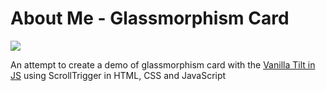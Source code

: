 # About Me - Glassmorphism Card


![](https://user-images.githubusercontent.com/94695669/227260290-d372c2e3-14e4-44cc-8924-190eb72f6203.gif)


An attempt to create a demo of glassmorphism card with the [Vanilla Tilt in JS](https://github.com/micku7zu/vanilla-tilt.js/#vanilla-tiltjs) using ScrollTrigger in HTML, CSS and JavaScript

